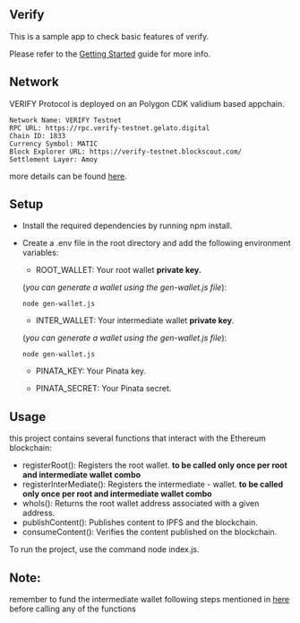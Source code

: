 ## Verify

This is a sample app to check basic features of verify.

Please refer to the [Getting Started](https://docs.verifymedia.com) guide for more info.

## Network
VERIFY Protocol is deployed on an Polygon CDK validium based appchain. 

```
Network Name: VERIFY Testnet
RPC URL: https://rpc.verify-testnet.gelato.digital
Chain ID: 1833
Currency Symbol: MATIC
Block Explorer URL: https://verify-testnet.blockscout.com/
Settlement Layer: Amoy 
```

more details can be found [here](https://docs.verifymedia.com/verify-testnet).

## Setup

- Install the required dependencies by running npm install.
- Create a .env file in the root directory and add the following environment variables:
  - ROOT_WALLET: Your root wallet <b>private key. </b>

  (<i>you can generate a wallet using the gen-wallet.js file</i>):

    ```node gen-wallet.js```  
  - INTER_WALLET: Your intermediate wallet <b>private key</b>.
  
  (<i>you can generate a wallet using the gen-wallet.js file</i>):

    ```node gen-wallet.js```  
  - PINATA_KEY: Your Pinata key.

  - PINATA_SECRET: Your Pinata secret.

## Usage

this project contains several functions that interact with the Ethereum blockchain:

- registerRoot(): Registers the root wallet. <b>to be called only once per root and intermediate wallet combo</b>
- registerInterMediate(): Registers the intermediate - wallet. <b>to be called only once per root and intermediate wallet combo</b>
- whoIs(): Returns the root wallet address associated with a given address.
- publishContent(): Publishes content to IPFS and the blockchain.
- consumeContent(): Verifies the content published on the blockchain.

To run the project, use the command node index.js.

## Note:

remember to fund the intermediate wallet following steps mentioned in [here](https://docs.verifymedia.com/verify-testnet) before calling any of the functions
